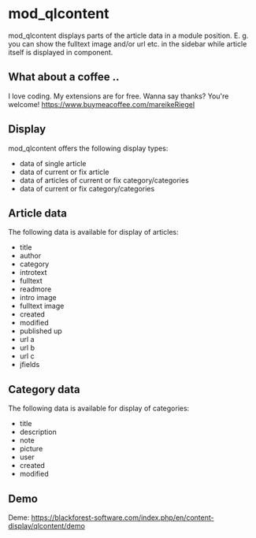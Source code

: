 # mod_qlcontent


mod_qlcontent displays parts of the article data in a module position.
E. g. you can show the fulltext image and/or url etc. in the sidebar while article itself is displayed in component.

## What about a coffee ..

I love coding. My extensions are for free. Wanna say thanks? You're welcome! 
<https://www.buymeacoffee.com/mareikeRiegel>

## Display

mod_qlcontent offers the following display types:

* data of single article
* data of current or fix  article
* data of articles of current or fix category/categories
* data of current or fix category/categories

## Article data

The following data is available for display of articles:

* title
* author
* category
* introtext
* fulltext
* readmore
* intro image
* fulltext image
* created
* modified
* published up
* url a
* url b
* url c
* jfields

## Category data

The following data is available for display of categories:

* title
* description
* note
* picture
* user
* created
* modified

## Demo

Deme: https://blackforest-software.com/index.php/en/content-display/qlcontent/demo

